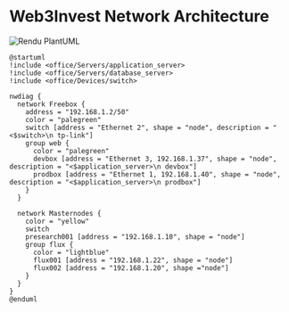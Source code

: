 # Web3Invest Network Architecture

![Rendu PlantUML](https://www.plantuml.com/plantuml/png/ZP4zJyCm48Rt_8eZOYpDH_a0gLGTW8s9iKN8YQ-9LTUsRASfglhVgLDB62MH6A8evpi_p-LT6akqRNOykcAYv0r5cClDXfMOVA3UepO9KOgpabWcnPVfQelnPaeiAOZ1ySuNt9zV9Z4jisMzY2BHKaOgE4O00cqhzHRUD68X3rqDW52gqHXuXZXxogVP_UCqc-R9NHftnwNaKhj3HJXM6b5SwXS0h8BnLrkZFaCWZoTWQgBGLOMaUFwcQ4hDbDlJLUVNtd0jmAeRpiGs_kmkhhHi5BHOUBzn1G2AUxV8eCHi0h_xp1u6bFfE0s6iXQTuFG2b9HsbPY7rDkrJ_mlr54yzHUu9Cdmdng9sLneu_Wtg6pcNRPXITD56WqINTPfci1fCFUlxXfbiU7FeXy9PLTk2D-X3wTh66Na-m0W7yx71GCxF1R_c52rHq6R7Vm00)

```plantuml
@startuml
!include <office/Servers/application_server>
!include <office/Servers/database_server>
!include <office/Devices/switch>

nwdiag {
  network Freebox {
    address = "192.168.1.2/50"
    color = "palegreen"
    switch [address = "Ethernet 2", shape = "node", description = "<$switch>\n tp-link"]
    group web {
      color = "palegreen"
      devbox [address = "Ethernet 3, 192.168.1.37", shape = "node",  description = "<$application_server>\n devbox"]
      prodbox [address = "Ethernet 1, 192.168.1.40", shape = "node", description = "<$application_server>\n prodbox"]
    }
  }

  network Masternodes {
    color = "yellow"
    switch
    presearch001 [address = "192.168.1.10", shape = "node"]
    group flux {
      color = "lightblue"
      flux001 [address = "192.168.1.22", shape = "node"]
      flux002 [address = "192.168.1.20", shape ="node"]
    }
  }
}
@enduml
```

